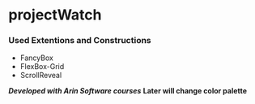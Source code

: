 # projectWatch

### Used Extentions and Constructions
- FancyBox
- FlexBox-Grid
- ScrollReveal

***Developed with Arin Software courses***
**Later will change color palette**
